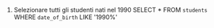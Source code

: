 1. Selezionare tutti gli studenti nati nel 1990
  SELECT * FROM `students` WHERE `date_of_birth` LIKE '1990%'